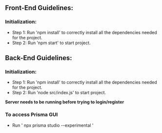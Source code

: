 ## Front-End Guidelines:

### Initialization:

* Step 1: Run 'npm install' to correctly install all the dependencies needed for the project.
* Step 2: Run 'npm start' to start project.

## Back-End Guidelines:

### Initialization:

* Step 1: Run 'npm install' to correctly install all the dependencies needed for the project.
* Step 2: Run 'node src/index.js' to start project.

**Server needs to be running before trying to login/register**


### To access Prisma GUI

* Run ' npx prisma studio --experimental ' 